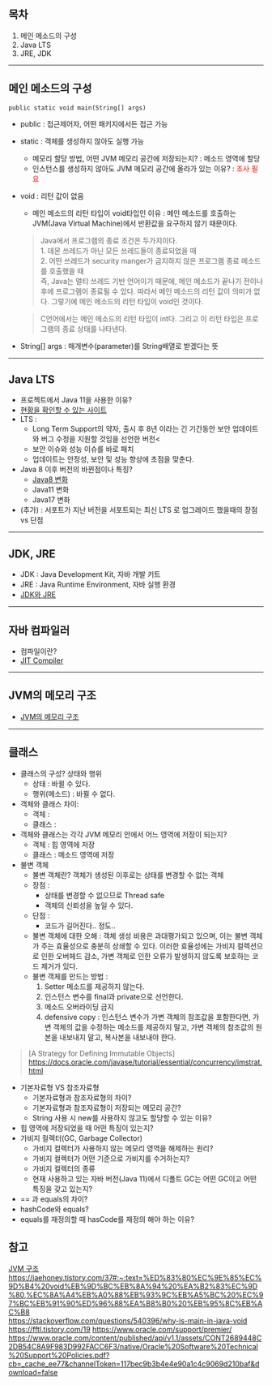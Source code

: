 ## 목차
1. 메인 메소드의 구성
2. Java LTS
3. JRE, JDK

____________________________________

## 메인 메소드의 구성
```
public static void main(String[] args)
```
* public : 접근제어자, 어떤 패키지에서든 접근 가능
* static : 객체를 생성하지 않아도 실행 가능
	* 메모리 할당 방법, 어떤 JVM 메모리 공간에 저장되는지? : 메소드 영역에 할당
	* 인스턴스를 생성하지 않아도 JVM 메모리 공간에 올라가 있는 이유? : <span style="color:red"> 조사 필요 </span>
* void : 리턴 값이 없음
	* 메인 메소드의 리턴 타입이 void타입인 이유 : 메인 메소드를 호출하는 JVM(Java Virtual Machine)에서 반환값을 요구하지 않기 때문이다. <br> 
	> Java에서 프로그램의 종료 조건은 두가지이다.<br>1. 데몬 쓰레드가 아닌 모든 쓰레드들이 종료되었을 때<br>2. 어떤 쓰레드가 security manger가 금지하지 않은 프로그램 종료 메소드를 호출했을 때<br>즉, Java는 멀티 쓰레드 기반 언어이기 때문에, 메인 메소드가 끝나기 전이나 후에 프로그램이 종료될 수 있다. 따라서 메인 메소드의 리턴 값이 의미가 없다. 그렇기에 메인 메소드의 리턴 타입이 void인 것이다.

	> C언어에서는 메인 메소드의 리턴 타입이 int다. 그리고 이 리턴 타입은 프로그램의 종료 상태를 나타낸다.
* String[] args : 매개변수(parameter)를 String배열로 받겠다는 뜻
--------------------------------
## Java LTS
* 프로젝트에서 Java 11을 사용한 이유?
* [현황을 확인할 수 있는 사이트](https://endoflife.date/java)
* LTS : 
	* Long Term Support의 약자, 출시 후 8년 이라는 긴 기간동안 보안 업데이트와 버그 수정을 지원할 것임을 선언한 버전<
	* 보안 이슈와 성능 이슈를 바로 패치
	* 업데이트는 안정성, 보안 및 성능 향상에 초점을 맞춘다.
* Java 8 이후 버전의 바뀐점이나 특징?
	* [Java8 변화](../Java/Java8Change.md)
	* Java11 변화
	* Java17 변화
* \(추가\) : 서포트가 지난 버전을 서포트되는 최신 LTS 로 업그레이드 했을때의 장점 vs 단점
------------------------------------
## JDK, JRE
* JDK : Java Development Kit, 자바 개발 키트 
* JRE : Java Runtime Environment, 자바 실행 환경
* [JDK와 JRE](../Java/JDKandJRE.md)
________________________________________
## 자바 컴파일러
* 컴파일이란?
* [JIT Compiler](../Java/JITcompiler.md) 
____________________________________________
## JVM의 메모리 구조
* [JVM의 메모리 구조](../Java/JVMstructure.md)
_______________________________________
## 클래스
* 클래스의 구성? 상태와 행위
	* 상태 : 바뀔 수 있다.
	* 행위(메소드) : 바뀔 수 없다.
* 객체와 클래스 차이:
	* 객체 : 
	* 클래스 :
* 객체와 클래스는 각각 JVM 메모리 안에서 어느 영역에 저장이 되는지?
	* 객체 : 힙 영역에 저장
	* 클래스 : 메소드 영역에 저장
* 불변 객체
	* 불변 객체란? 객체가 생성된 이후로는 상태를 변경할 수 없는 객체
	* 장점 : 
		* 상태를 변경할 수 없으므로 Thread safe
		* 객체의 신뢰성을 높일 수 있다.
	* 단점 :
		* 코드가 길어진다.. 정도..
	* 불변 객체에 대한 오해 : 객체 생성 비용은 과대평가되고 있으며, 이는 불변 객체가 주는 효율성으로 충분히 상쇄할 수 있다. 이러한 효율성에는 가비지 컬렉션으로 인한 오버헤드 감소, 가변 객체로 인한 오류가 발생하지 않도록 보호하는 코드 제거가 있다.
	* 불변 객체를 만드는 방법 : 
		1. Setter 메소드를 제공하지 않는다.
		2. 인스턴스 변수를 final과 private으로 선언한다.
		3. 메소드 오버라이딩 금지
		4. defensive copy : 인스턴스 변수가 가변 객체의 참조값을 포함한다면, 가변 객체의 값을 수정하는 메소드를 제공하지 말고, 가변 객체의 참조값의 원본을 내보내지 말고, 복사본을 내보내야 한다.
> [A Strategy for Defining Immutable Objects]
https://docs.oracle.com/javase/tutorial/essential/concurrency/imstrat.html

* 기본자료형 VS 참조자료형
	* 기본자료형과 참조자료형의 차이?
	* 기본자료형과 참조자료형이 저장되는 메모리 공간?
	* String 사용 시 new를 사용하지 않고도 할당할 수 있는 이유?
* 힙 영역에 저장되었을 때 어떤 특징이 있는지?
* 가비지 컬렉터(GC, Garbage Collector)
	* 가비지 컬렉터가 사용하지 않는 메모리 영역을 해제하는 원리?
	* 가비지 컬렉터가 어떤 기준으로 가비지를 수거하는지?
	* 가비지 컬렉터의 종류
	* 현재 사용하고 있는 자바 버전(Java 11)에서 디폴트 GC는 어떤 GC이고 어떤 특징을 갖고 있는지?
* == 과 equals의 차이?
* hashCode와 equals?
* equals를 재정의할 때 hasCode를 재정의 해야 하는 이유?


## 참고
[JVM 구조](../Java/JVMstructure.md)<br>
https://jaehoney.tistory.com/37#:~:text=%ED%83%80%EC%9E%85%EC%9D%B4%20void%EB%9D%BC%EB%8A%94%20%EA%B2%83%EC%9D%80,%EC%8A%A4%EB%A0%88%EB%93%9C%EB%A5%BC%20%EC%97%BC%EB%91%90%ED%96%88%EA%B8%B0%20%EB%95%8C%EB%AC%B8<br>
https://stackoverflow.com/questions/540396/why-is-main-in-java-void<br>
https://fftl.tistory.com/19
https://www.oracle.com/support/premier/
https://www.oracle.com/content/published/api/v1.1/assets/CONT2689448C2DB54C8A9F983D992FACC6F3/native/Oracle%20Software%20Technical%20Support%20Policies.pdf?cb=_cache_ee77&channelToken=117bec9b3b4e4e90a1c4c9069d210baf&download=false
